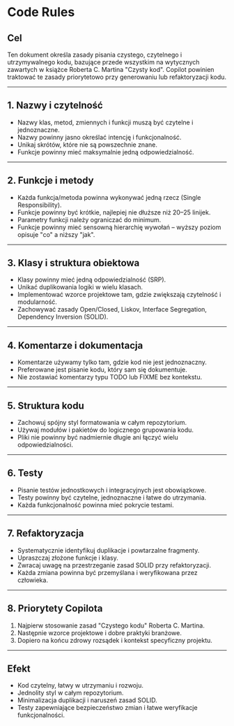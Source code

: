 # Code Rules

## Cel

Ten dokument określa zasady pisania czystego, czytelnego i utrzymywalnego kodu, bazujące przede wszystkim na wytycznych zawartych w książce Roberta C. Martina "Czysty kod". Copilot powinien traktować te zasady priorytetowo przy generowaniu lub refaktoryzacji kodu.

---

## 1. Nazwy i czytelność

* Nazwy klas, metod, zmiennych i funkcji muszą być czytelne i jednoznaczne.
* Nazwy powinny jasno określać intencję i funkcjonalność.
* Unikaj skrótów, które nie są powszechnie znane.
* Funkcje powinny mieć maksymalnie jedną odpowiedzialność.

---

## 2. Funkcje i metody

* Każda funkcja/metoda powinna wykonywać jedną rzecz (Single Responsibility).
* Funkcje powinny być krótkie, najlepiej nie dłuższe niż 20–25 linijek.
* Parametry funkcji należy ograniczać do minimum.
* Funkcje powinny mieć sensowną hierarchię wywołań – wyższy poziom opisuje "co" a niższy "jak".

---

## 3. Klasy i struktura obiektowa

* Klasy powinny mieć jedną odpowiedzialność (SRP).
* Unikać duplikowania logiki w wielu klasach.
* Implementować wzorce projektowe tam, gdzie zwiększają czytelność i modularność.
* Zachowywać zasady Open/Closed, Liskov, Interface Segregation, Dependency Inversion (SOLID).

---

## 4. Komentarze i dokumentacja

* Komentarze używamy tylko tam, gdzie kod nie jest jednoznaczny.
* Preferowane jest pisanie kodu, który sam się dokumentuje.
* Nie zostawiać komentarzy typu TODO lub FIXME bez kontekstu.

---

## 5. Struktura kodu

* Zachowuj spójny styl formatowania w całym repozytorium.
* Używaj modułów i pakietów do logicznego grupowania kodu.
* Pliki nie powinny być nadmiernie długie ani łączyć wielu odpowiedzialności.

---

## 6. Testy

* Pisanie testów jednostkowych i integracyjnych jest obowiązkowe.
* Testy powinny być czytelne, jednoznaczne i łatwe do utrzymania.
* Każda funkcjonalność powinna mieć pokrycie testami.

---

## 7. Refaktoryzacja

* Systematycznie identyfikuj duplikacje i powtarzalne fragmenty.
* Upraszczaj złożone funkcje i klasy.
* Zwracaj uwagę na przestrzeganie zasad SOLID przy refaktoryzacji.
* Każda zmiana powinna być przemyślana i weryfikowana przez człowieka.

---

## 8. Priorytety Copilota

1. Najpierw stosowanie zasad "Czystego kodu" Roberta C. Martina.
2. Następnie wzorce projektowe i dobre praktyki branżowe.
3. Dopiero na końcu zdrowy rozsądek i kontekst specyficzny projektu.

---

## Efekt

* Kod czytelny, łatwy w utrzymaniu i rozwoju.
* Jednolity styl w całym repozytorium.
* Minimalizacja duplikacji i naruszeń zasad SOLID.
* Testy zapewniające bezpieczeństwo zmian i łatwe weryfikacje funkcjonalności.
